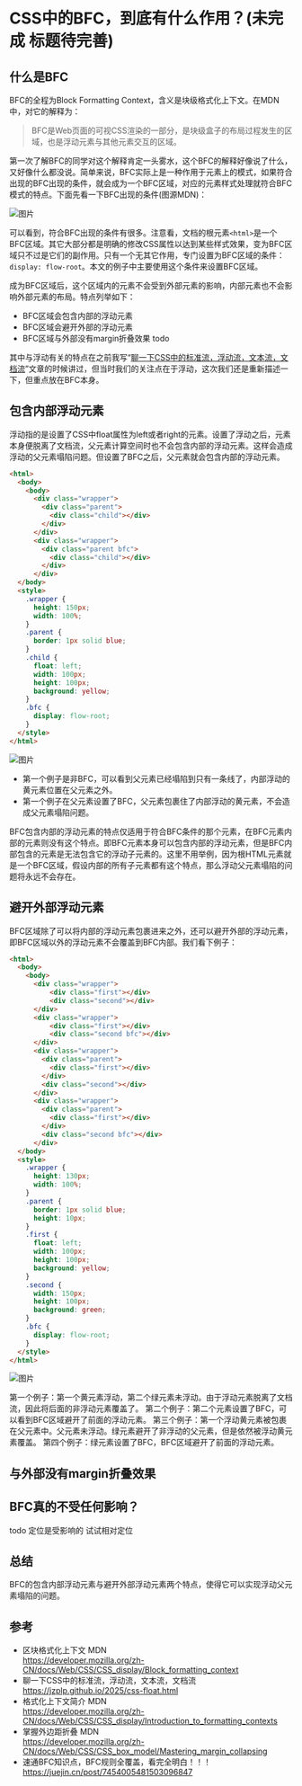 # CSS中的BFC，到底有什么作用？(未完成 标题待完善)

## 什么是BFC
BFC的全程为Block Formatting Context，含义是块级格式化上下文。在MDN中，对它的解释为：

> BFC是Web页面的可视CSS渲染的一部分，是块级盒子的布局过程发生的区域，也是浮动元素与其他元素交互的区域。

第一次了解BFC的同学对这个解释肯定一头雾水，这个BFC的解释好像说了什么，又好像什么都没说。简单来说，BFC实际上是一种作用于元素上的模式，如果符合出现的BFC出现的条件，就会成为一个BFC区域，对应的元素样式处理就符合BFC模式的特点。下面先看一下BFC出现的条件(图源MDN)：

![图片](/2025/bfc-1.png)

可以看到，符合BFC出现的条件有很多。注意看，文档的根元素`<html>`是一个BFC区域。其它大部分都是明确的修改CSS属性以达到某些样式效果，变为BFC区域只不过是它们的副作用。只有一个无其它作用，专门设置为BFC区域的条件：`display: flow-root`。本文的例子中主要使用这个条件来设置BFC区域。

成为BFC区域后，这个区域内的元素不会受到外部元素的影响，内部元素也不会影响外部元素的布局。特点列举如下：

* BFC区域会包含内部的浮动元素
* BFC区域会避开外部的浮动元素
* BFC区域与外部没有margin折叠效果 todo

其中与浮动有关的特点在之前我写“[聊一下CSS中的标准流，浮动流，文本流，文档流](https://jzplp.github.io/2025/css-float.html)”文章的时候讲过，但当时我们的关注点在于浮动，这次我们还是重新描述一下，但重点放在BFC本身。

## 包含内部浮动元素
浮动指的是设置了CSS中float属性为left或者right的元素。设置了浮动之后，元素本身便脱离了文档流，父元素计算空间时也不会包含内部的浮动元素。这样会造成浮动的父元素塌陷问题。但设置了BFC之后，父元素就会包含内部的浮动元素。

```html
<html>
  <body>
    <body>
      <div class="wrapper">
        <div class="parent">
          <div class="child"></div>
        </div>
      </div>
      <div class="wrapper">
        <div class="parent bfc">
          <div class="child"></div>
        </div>
      </div>
  </body>
  <style>
    .wrapper {
      height: 150px;
      width: 100%;
    }
    .parent {
      border: 1px solid blue;
    }
    .child {
      float: left;
      width: 100px;
      height: 100px;
      background: yellow;
    }
    .bfc {
      display: flow-root;
    }
  </style>
</html>
```

![图片](/2025/bfc-2.png)

* 第一个例子是非BFC，可以看到父元素已经塌陷到只有一条线了，内部浮动的黄元素位置在父元素之外。
* 第一个例子在父元素设置了BFC，父元素包裹住了内部浮动的黄元素，不会造成父元素塌陷问题。

BFC包含内部的浮动元素的特点仅适用于符合BFC条件的那个元素，在BFC元素内部的元素则没有这个特点。即BFC元素本身可以包含内部的浮动元素，但是BFC内部包含的元素是无法包含它的浮动子元素的。这里不用举例，因为根HTML元素就是一个BFC区域，假设内部的所有子元素都有这个特点，那么浮动父元素塌陷的问题将永远不会存在。

## 避开外部浮动元素
BFC区域除了可以将内部的浮动元素包裹进来之外，还可以避开外部的浮动元素，即BFC区域以外的浮动元素不会覆盖到BFC内部。我们看下例子：

```html
<html>
  <body>
    <body>
      <div class="wrapper">
          <div class="first"></div>
          <div class="second"></div>
      </div>
      <div class="wrapper">
          <div class="first"></div>
          <div class="second bfc"></div>
      </div>
      <div class="wrapper">
        <div class="parent">
          <div class="first"></div>
        </div>
        <div class="second"></div>
      </div>
      <div class="wrapper">
        <div class="parent">
          <div class="first"></div>
        </div>
        <div class="second bfc"></div>
      </div>
  </body>
  <style>
    .wrapper {
      height: 130px;
      width: 100%;
    }
    .parent {
      border: 1px solid blue;
      height: 10px;
    }
    .first {
      float: left;
      width: 100px;
      height: 100px;
      background: yellow;
    }
    .second {
      width: 150px;
      height: 100px;
      background: green;
    }
    .bfc {
      display: flow-root;
    }
  </style>
</html>
```

![图片](/2025/bfc-3.png)

第一个例子：第一个黄元素浮动，第二个绿元素未浮动。由于浮动元素脱离了文档流，因此将后面的非浮动元素覆盖了。
第二个例子：第二个元素设置了BFC，可以看到BFC区域避开了前面的浮动元素。
第三个例子：第一个浮动黄元素被包裹在父元素中。父元素未浮动。绿元素避开了非浮动的父元素，但是依然被浮动黄元素覆盖。
第四个例子：绿元素设置了BFC，BFC区域避开了前面的浮动元素。

## 与外部没有margin折叠效果


## BFC真的不受任何影响？

todo 定位是受影响的  试试相对定位

## 总结

BFC的包含内部浮动元素与避开外部浮动元素两个特点，使得它可以实现浮动父元素塌陷的问题。

## 参考
- 区块格式化上下文 MDN\
  https://developer.mozilla.org/zh-CN/docs/Web/CSS/CSS_display/Block_formatting_context
- 聊一下CSS中的标准流，浮动流，文本流，文档流\
  https://jzplp.github.io/2025/css-float.html
- 格式化上下文简介 MDN\
  https://developer.mozilla.org/zh-CN/docs/Web/CSS/CSS_display/Introduction_to_formatting_contexts
- 掌握外边距折叠 MDN\
  https://developer.mozilla.org/zh-CN/docs/Web/CSS/CSS_box_model/Mastering_margin_collapsing
- 速通BFC知识点，BFC规则全覆盖，看完全明白！！！\
  https://juejin.cn/post/7454005481503096847
